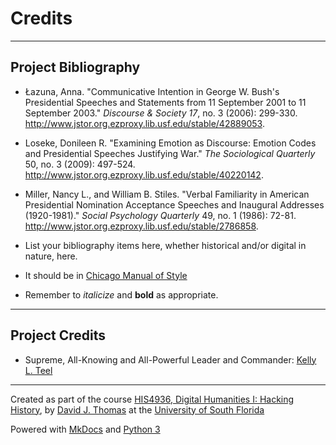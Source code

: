 # Credits

---

## Project Bibliography

* Łazuna, Anna. "Communicative Intention in George W. Bush's Presidential Speeches and Statements from 11 September 2001 to 11 September 2003." *Discourse & Society 17*, no. 3 (2006): 299-330. http://www.jstor.org.ezproxy.lib.usf.edu/stable/42889053.
* Loseke, Donileen R. "Examining Emotion as Discourse: Emotion Codes and Presidential Speeches Justifying War." *The Sociological Quarterly* 50, no. 3 (2009): 497-524. http://www.jstor.org.ezproxy.lib.usf.edu/stable/40220142.
* Miller, Nancy L., and William B. Stiles. "Verbal Familiarity in American Presidential Nomination Acceptance Speeches and Inaugural Addresses (1920-1981)." *Social Psychology Quarterly* 49, no. 1 (1986): 72-81. http://www.jstor.org.ezproxy.lib.usf.edu/stable/2786858.


* List your bibliography items here, whether historical and/or digital in nature, here.
* It should be in [Chicago Manual of Style](chicagomanualofstyle.org)
* Remember to *italicize* and **bold** as appropriate.

---

## Project Credits

* Supreme, All-Knowing and All-Powerful Leader and Commander: [Kelly L. Teel](mailto:kellyteel@mail.usf.edu)

---

Created as part of the course [HIS4936, Digital Humanities I: Hacking History](https://hacking-history.readthedocs.io), by [David J. Thomas](https://github.com/thePortus) at the [University of South Florida](https://www.usf.edu)

Powered with [MkDocs](https://mkdocs.org) and [Python 3](https://python.org)
